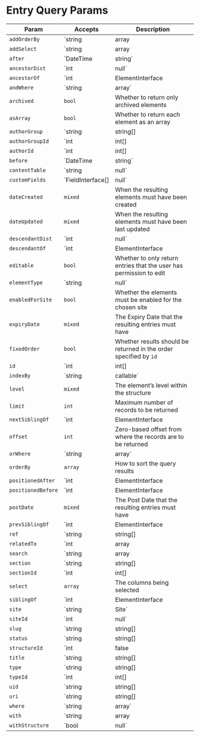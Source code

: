 Entry Query Params
==================

Param              | Accepts                           | Description
------------------ | --------------------------------- | -----------------------------------------------------------------------------------------
`addOrderBy`       | `string|array|Expression`         | Adds additional ORDER BY columns to the query
`addSelect`        | `string|array|Expression`         | Add more columns to the SELECT part of the query
`after`            | `DateTime|string`                 | Sets the `postDate` param to only allow entries whose Post Date is after the given value
`ancestorDist`     | `int|null`                        | The maximum number of levels that results may be separated from `ancestorOf`
`ancestorOf`       | `int|ElementInterface|null`       | The element (or its ID) that results must be an ancestor of
`andWhere`         | `string|array`                    | Adds an additional WHERE condition to the existing one
`archived`         | `bool`                            | Whether to return only archived elements
`asArray`          | `bool`                            | Whether to return each element as an array
`authorGroup`      | `string|string[]|null`            | Sets the `authorGroupId` param based on a given user group(s)’s handle(s)
`authorGroupId`    | `int|int[]|null`                  | The user group ID(s) that the resulting entries’ authors must be in
`authorId`         | `int|int[]|null`                  | The user ID(s) that the resulting entries’ authors must have
`before`           | `DateTime|string`                 | Sets the `postDate` param to only allow entries whose Post Date is before the given value
`contentTable`     | `string|null`                     | The content table that will be joined by this query
`customFields`     | `FieldInterface[]|null`           | The fields that may be involved in this query
`dateCreated`      | `mixed`                           | When the resulting elements must have been created
`dateUpdated`      | `mixed`                           | When the resulting elements must have been last updated
`descendantDist`   | `int|null`                        | The maximum number of levels that results may be separated from `descendantOf`
`descendantOf`     | `int|ElementInterface|null`       | The element (or its ID) that results must be a descendant of
`editable`         | `bool`                            | Whether to only return entries that the user has permission to edit
`elementType`      | `string|null`                     | The name of the `ElementInterface` class
`enabledForSite`   | `bool`                            | Whether the elements must be enabled for the chosen site
`expiryDate`       | `mixed`                           | The Expiry Date that the resulting entries must have
`fixedOrder`       | `bool`                            | Whether results should be returned in the order specified by `id`
`id`               | `int|int[]|false|null`            | The element ID(s)
`indexBy`          | `string|callable`                 | The name of the column by which the query results should be indexed by
`level`            | `mixed`                           | The element’s level within the structure
`limit`            | `int`                             | Maximum number of records to be returned
`nextSiblingOf`    | `int|ElementInterface|null`       | The element (or its ID) that the result must be the next sibling of
`offset`           | `int`                             | Zero-based offset from where the records are to be returned
`orWhere`          | `string|array`                    | Adds an additional WHERE condition to the existing one
`orderBy`          | `array`                           | How to sort the query results
`positionedAfter`  | `int|ElementInterface|null`       | The element (or its ID) that the results must be positioned after
`positionedBefore` | `int|ElementInterface|null`       | The element (or its ID) that the results must be positioned before
`postDate`         | `mixed`                           | The Post Date that the resulting entries must have
`prevSiblingOf`    | `int|ElementInterface|null`       | The element (or its ID) that the result must be the previous sibling of
`ref`              | `string|string[]|null`            | The reference code(s) used to identify the element(s)
`relatedTo`        | `int|array|ElementInterface|null` | The element relation criteria
`search`           | `string|array|SearchQuery|null`   | The search term to filter the resulting elements by
`section`          | `string|string[]|Section|null`    | Sets the `sectionId` param based on a given section(s)’s handle(s)
`sectionId`        | `int|int[]|null`                  | The section ID(s) that the resulting entries must be in
`select`           | `array`                           | The columns being selected
`siblingOf`        | `int|ElementInterface|null`       | The element (or its ID) that the results must be a sibling of
`site`             | `string|Site`                     | Sets the `siteId` param based on a given site(s)’s handle
`siteId`           | `int|null`                        | The site ID that the elements should be returned in
`slug`             | `string|string[]|null`            | The slug that resulting elements must have
`status`           | `string|string[]|null`            | The status(es) that the resulting elements must have
`structureId`      | `int|false|null`                  | The structure ID that should be used to join in the structureelements table
`title`            | `string|string[]|null`            | The title that resulting elements must have
`type`             | `string|string[]|EntryType|null`  | Sets the `typeId` param based on a given entry type(s)’s handle(s)
`typeId`           | `int|int[]|null`                  | The entry type ID(s) that the resulting entries must have
`uid`              | `string|string[]|null`            | The element UID(s)
`uri`              | `string|string[]|null`            | The URI that the resulting element must have
`where`            | `string|array`                    | Query condition
`with`             | `string|array|null`               | The eager-loading declaration
`withStructure`    | `bool|null`                       | Whether element structure data should automatically be left-joined into the query
